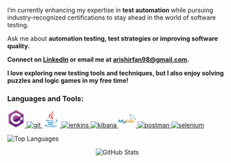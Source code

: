<p><strong></strong> I’m currently enhancing my expertise in <strong>test automation</strong> while pursuing industry-recognized certifications to stay ahead in the world of software testing.</p>

<p><strong></strong> Ask me about <strong>automation testing, test strategies or improving software quality.</strong></p>

<p><strong></strong><strong>Connect on <a href="https://www.linkedin.com/in/aarishirfan/" target="_blank">LinkedIn</a> or email me at <a href="mailto:aarishirfan98@gmail.com">arishirfan98@gmail.com</a>.</strong></p>

<p><strong></strong><strong>I love exploring new testing tools and techniques, but I also enjoy solving puzzles and logic games in my free time!</strong></p>

<h3 align="left">Languages and Tools:</h3>
<p align="left">
  <a href="https://www.w3schools.com/cs/" target="_blank" rel="noreferrer">
    <img src="https://raw.githubusercontent.com/devicons/devicon/master/icons/csharp/csharp-original.svg" alt="csharp" width="40" height="40"/>
  </a>
  <a href="https://git-scm.com/" target="_blank" rel="noreferrer">
    <img src="https://www.vectorlogo.zone/logos/git-scm/git-scm-icon.svg" alt="git" width="40" height="40"/>
  </a>
  <a href="https://www.java.com" target="_blank" rel="noreferrer">
    <img src="https://raw.githubusercontent.com/devicons/devicon/master/icons/java/java-original.svg" alt="java" width="40" height="40"/>
  </a>
  <a href="https://www.jenkins.io" target="_blank" rel="noreferrer">
    <img src="https://www.vectorlogo.zone/logos/jenkins/jenkins-icon.svg" alt="jenkins" width="40" height="40"/>
  </a>
  <a href="https://www.elastic.co/kibana" target="_blank" rel="noreferrer">
    <img src="https://www.vectorlogo.zone/logos/elasticco_kibana/elasticco_kibana-icon.svg" alt="kibana" width="40" height="40"/>
  </a>
  <a href="https://www.mysql.com/" target="_blank" rel="noreferrer">
    <img src="https://raw.githubusercontent.com/devicons/devicon/master/icons/mysql/mysql-original-wordmark.svg" alt="mysql" width="40" height="40"/>
  </a>
  <a href="https://postman.com" target="_blank" rel="noreferrer">
    <img src="https://www.vectorlogo.zone/logos/getpostman/getpostman-icon.svg" alt="postman" width="40" height="40"/>
  </a>
  <a href="https://www.selenium.dev" target="_blank" rel="noreferrer">
    <img src="https://raw.githubusercontent.com/detain/svg-logos/780f25886640cef088af994181646db2f6b1a3f8/svg/selenium-logo.svg" alt="selenium" width="40" height="40"/>
  </a>
</p>

<!-- Dynamic GitHub Stats -->
<p align="left">
  <img src="https://github-readme-stats.vercel.app/api/top-langs/?username=aarishirfan&layout=compact&langs_count=10&theme=default" alt="Top Languages" />
</p>

<p align="center">
  <img src="https://github-readme-stats.vercel.app/api?username=aarishirfan&show_icons=true&locale=en" alt="GitHub Stats" />
</p>
